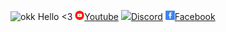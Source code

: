 ![okk](https://github.com/zijipia/Zi/assets/104454302/0ac32328-ddee-4424-bfcf-226122d7bf20)
Hello <3 [<img src="./Assets/ok2.gif" width="15"/>](./Assets/ok2.gif)[Youtube](https://www.youtube.com/@ZijiNightcore)   [<img src="./Assets/Discord.gif" width="15"/>](./Assets/Discord.gif)[Discord](https://discord.com/invite/zaskhD7PTW)   [<img src="./Assets/Favebook.gif" width="15"/>](./Assets/Favebook.gif)[Facebook](https://www.facebook.com/Ziji.Pia)
